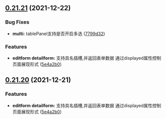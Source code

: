 ## [0.21.21](https://github.com/miyaliunian/beansflight-json-form/compare/v0.2.1...v0.21.21) (2021-12-22)


### Bug Fixes

* **multi:** tablePanel支持是否开启多选 ([7799d32](https://github.com/miyaliunian/beansflight-json-form/commit/7799d32fe994a015b1823a49d3cf1c535dad6d57))


### Features

* **editform  detailform:** 支持具名插槽,并返回表单数据 通过displayed属性控制页面展现形式 ([5e4a2b0](https://github.com/miyaliunian/beansflight-json-form/commit/5e4a2b0b8352d6f923dd315d6e05f5f47ee1ad39))



## [0.21.20](https://github.com/miyaliunian/beansflight-json-form/compare/v0.2.1...v0.21.20) (2021-12-21)


### Features

* **editform  detailform:** 支持具名插槽,并返回表单数据 通过displayed属性控制页面展现形式 ([5e4a2b0](https://github.com/miyaliunian/beansflight-json-form/commit/5e4a2b0b8352d6f923dd315d6e05f5f47ee1ad39))




